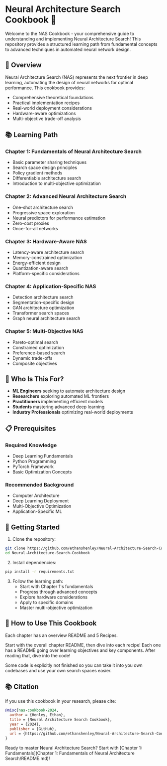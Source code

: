 # Neural Architecture Search Cookbook 🧬

Welcome to the NAS Cookbook - your comprehensive guide to understanding and implementing Neural Architecture Search! This repository provides a structured learning path from fundamental concepts to advanced techniques in automated neural network design.

## 🌟 Overview

Neural Architecture Search (NAS) represents the next frontier in deep learning, automating the design of neural networks for optimal performance. This cookbook provides:

- Comprehensive theoretical foundations
- Practical implementation recipes
- Real-world deployment considerations
- Hardware-aware optimizations
- Multi-objective trade-off analysis

## 📚 Learning Path

### Chapter 1: Fundamentals of Neural Architecture Search
- Basic parameter sharing techniques
- Search space design principles
- Policy gradient methods
- Differentiable architecture search
- Introduction to multi-objective optimization

### Chapter 2: Advanced Neural Architecture Search
- One-shot architecture search
- Progressive space exploration
- Neural predictors for performance estimation
- Zero-cost proxies
- Once-for-all networks

### Chapter 3: Hardware-Aware NAS
- Latency-aware architecture search
- Memory-constrained optimization
- Energy-efficient design
- Quantization-aware search
- Platform-specific considerations

### Chapter 4: Application-Specific NAS
- Detection architecture search
- Segmentation-specific design
- GAN architecture optimization
- Transformer search spaces
- Graph neural architecture search

### Chapter 5: Multi-Objective NAS
- Pareto-optimal search
- Constrained optimization
- Preference-based search
- Dynamic trade-offs
- Composite objectives

## 🎯 Who Is This For?

- **ML Engineers** seeking to automate architecture design
- **Researchers** exploring automated ML frontiers
- **Practitioners** implementing efficient models
- **Students** mastering advanced deep learning
- **Industry Professionals** optimizing real-world deployments

## 📋 Prerequisites

### Required Knowledge
- Deep Learning Fundamentals
- Python Programming
- PyTorch Framework
- Basic Optimization Concepts

### Recommended Background
- Computer Architecture
- Deep Learning Deployment
- Multi-Objective Optimization
- Application-Specific ML

## 🚀 Getting Started

1. Clone the repository:

```bash
git clone https://github.com/ethanshenley/Neural-Architecture-Search-Cookbook 
cd Neural-Architecture-Search-Cookbook
```

2. Install dependencies:
```bash
pip install -r requirements.txt
```

3. Follow the learning path:
   - Start with Chapter 1's fundamentals
   - Progress through advanced concepts
   - Explore hardware considerations
   - Apply to specific domains
   - Master multi-objective optimization

## 📖 How to Use This Cookbook

Each chapter has an overview README and 5 Recipes.

Start with the overall chapter README, then dive into each recipe! Each one has a README going
over learning objectives and key components. After reading that, dive into the code!

Some code is explicitly not finished so you can take it into you own codebases and 
use your own search spaces easier.

## 📚 Citation

If you use this cookbook in your research, please cite:

```bibtex
@misc{nas-cookbook-2024,
  author = {Henley, Ethan},
  title = {Neural Architecture Search Cookbook},
  year = {2024},
  publisher = {GitHub},
  url = {https://github.com/ethanshenley/Neural-Architecture-Search-Cookbook}
}
```

Ready to master Neural Architecture Search? Start with [Chapter 1: Fundamentals](Chapter 1: Fundamentals of Neural Architecture Search/README.md)!